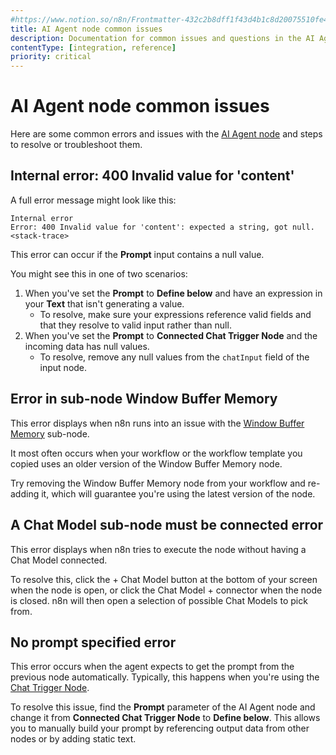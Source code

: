 ```yaml
---
#https://www.notion.so/n8n/Frontmatter-432c2b8dff1f43d4b1c8d20075510fe4
title: AI Agent node common issues 
description: Documentation for common issues and questions in the AI Agent node in n8n, a workflow automation platform. Includes details of the issue and suggested solutions.
contentType: [integration, reference]
priority: critical
---
```


# AI Agent node common issues

Here are some common errors and issues with the [AI Agent node](/integrations/builtin/cluster-nodes/root-nodes/n8n-nodes-langchain.agent/) and steps to resolve or troubleshoot them.

## Internal error: 400 Invalid value for 'content'

A full error message might look like this:

```
Internal error
Error: 400 Invalid value for 'content': expected a string, got null.
<stack-trace>
```

This error can occur if the **Prompt** input contains a null value.

You might see this in one of two scenarios:

1. When you've set the **Prompt** to **Define below** and have an expression in your **Text** that isn't generating a value.
    * To resolve, make sure your expressions reference valid fields and that they resolve to valid input rather than null.
2. When you've set the **Prompt** to **Connected Chat Trigger Node** and the incoming data has null values.
    * To resolve, remove any null values from the `chatInput` field of the input node.

## Error in sub-node Window Buffer Memory

This error displays when n8n runs into an issue with the [Window Buffer Memory](/integrations/builtin/cluster-nodes/sub-nodes/n8n-nodes-langchain.memorybufferwindow/) sub-node.

It most often occurs when your workflow or the workflow template you copied uses an older version of the Window Buffer Memory node.

Try removing the Window Buffer Memory node from your workflow and re-adding it, which will guarantee you're using the latest version of the node.

## A Chat Model sub-node must be connected error

This error displays when n8n tries to execute the node without having a Chat Model connected.

To resolve this, click the + Chat Model button at the bottom of your screen when the node is open, or click the Chat Model + connector when the node is closed. n8n will then open a selection of possible Chat Models to pick from.

## No prompt specified error

This error occurs when the agent expects to get the prompt from the previous node automatically. Typically, this happens when you're using the [Chat Trigger Node](https://docs.n8n.io/integrations/builtin/core-nodes/n8n-nodes-langchain.chattrigger/). 

To resolve this issue, find the **Prompt** parameter of the AI Agent node and change it from **Connected Chat Trigger Node** to **Define below**. This allows you to manually build your prompt by referencing output data from other nodes or by adding static text.
